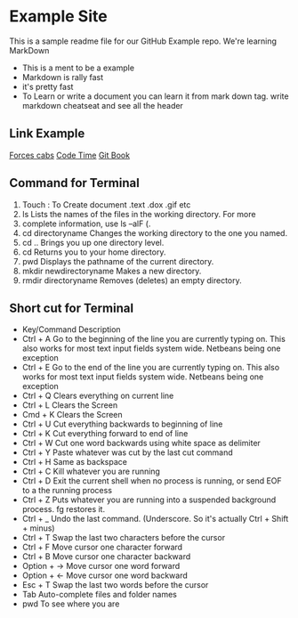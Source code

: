 # Example Site

This is a sample readme file for our GitHub Example repo. We're learning MarkDown

* This is a ment to be a example
* Markdown is rally fast
* it's pretty fast
* To Learn or write a document you can learn it from mark down tag.
  write markdown cheatseat and see all the header

 ## Link Example
 [Forces cabs](http://www.forcescabs.co.uk)
 [Code Time](https://www.codetime.io)
 [Git Book](https://git-scm.com/book/en/v2)

 ## Command for Terminal
 1. Touch : To Create document .text .dox .gif etc
 2. ls	Lists the names of the files in the working directory. For more
 3. complete information, use ls –alF (.
 4. cd directoryname	Changes the working directory to the one you named.
 5. cd ..	Brings you up one directory level.
 6. cd	Returns you to your home directory.
 7. pwd	Displays the pathname of the current directory.
 8. mkdir newdirectoryname	Makes a new directory.
 9. rmdir directoryname	Removes (deletes) an empty directory.

 ## Short cut for Terminal
* Key/Command	Description
* Ctrl + A	Go to the beginning of the line you are currently typing on. This also works for most text input fields system wide. Netbeans being one exception
* Ctrl + E	Go to the end of the line you are currently typing on. This also works for most text input fields system wide. Netbeans being one exception
* Ctrl + Q	Clears everything on current line
* Ctrl + L	Clears the Screen
* Cmd + K	Clears the Screen
* Ctrl + U	Cut everything backwards to beginning of line
* Ctrl + K	Cut everything forward to end of line
* Ctrl + W	Cut one word backwards using white space as delimiter
* Ctrl + Y	Paste whatever was cut by the last cut command
* Ctrl + H	Same as backspace
* Ctrl + C	Kill whatever you are running
* Ctrl + D	Exit the current shell when no process is running, or send EOF to a the running process
* Ctrl + Z	Puts whatever you are running into a suspended background process. fg restores it.
* Ctrl + _	Undo the last command. (Underscore. So it's actually Ctrl + Shift + minus)
* Ctrl + T	Swap the last two characters before the cursor
* Ctrl + F	Move cursor one character forward
* Ctrl + B	Move cursor one character backward
* Option + →	Move cursor one word forward
* Option + ←	Move cursor one word backward
* Esc + T	Swap the last two words before the cursor
* Tab	Auto-complete files and folder names
* pwd To see where you are

 



